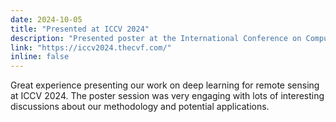 ```yaml
---
date: 2024-10-05
title: "Presented at ICCV 2024"
description: "Presented poster at the International Conference on Computer Vision 2024"
link: "https://iccv2024.thecvf.com/"
inline: false
---
```


Great experience presenting our work on deep learning for remote sensing at ICCV 2024. The poster session was very engaging with lots of interesting discussions about our methodology and potential applications.